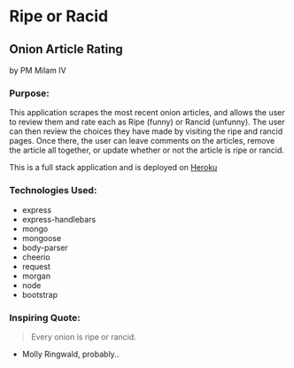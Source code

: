 # Ripe or Racid
## Onion Article Rating

by PM Milam IV

### Purpose:

This application scrapes the most recent onion articles, and allows the user to review them and rate each as Ripe (funny) or Rancid (unfunny). The user can then review the choices they have made by visiting the ripe and rancid pages. Once there, the user can leave comments on the articles, remove the article all together, or update whether or not the article is ripe or rancid.

This is a full stack application and is deployed on [Heroku](https://ripeorrancid.herokuapp.com)

### Technologies Used: 

- express
- express-handlebars
- mongo
- mongoose
- body-parser
- cheerio
- request
- morgan
- node
- bootstrap

### Inspiring Quote: 

> Every onion is ripe or rancid.
- Molly Ringwald, probably..

